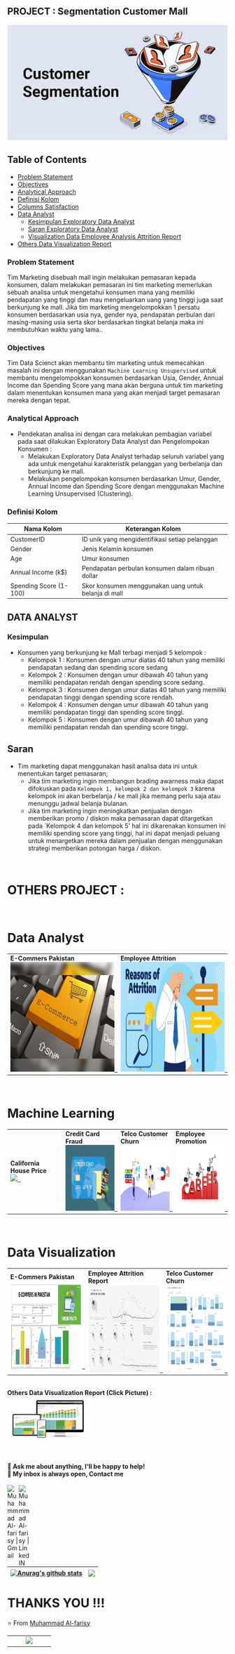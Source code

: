 ## PROJECT : Segmentation Customer Mall

![a1](https://github.com/mhdalfarisy/Segmentation-Customer-Mall/blob/main/2.-Customer-Segmentation.jpg)

## Table of Contents

- [Problem Statement](#problem-statement)
- [Objectives](#objectives)
- [Analytical Approach](#analytical-approach)
- [Definisi Kolom](#definisi-kolom)
- [Columns Satisfaction](#columns-satisfaction)
- [Data Analyst](#data-analyst)
  - [Kesimpulan Exploratory Data Analyst](#kesimpulan-exploratory-data-analyst)
  - [Saran Exploratory Data Analyst](#saran-exploratory-data-analyst)
  - [Visualization Data Employee Analysis Attrition Report](#visualization-data-employee-analysis-attrition-report)
- [Others Data Visualization Report](#others-data-visualization-report)

### **Problem Statement**
Tim Marketing disebuah mall ingin melakukan pemasaran kepada konsumen, dalam melakukan pemasaran ini tim marketing memerlukan sebuah analisa untuk mengetahui konsumen mana yang memiliki pendapatan yang tinggi dan mau mengeluarkan uang yang tinggi juga saat berkunjung ke mall. Jika tim marketing mengelompokkan 1 persatu konsumen berdasarkan usia nya, gender nya, pendapatan perbulan dari masing-masing usia serta skor berdasarkan tingkat belanja maka ini membutuhkan waktu yang lama..

### **Objectives**
Tim Data Scienct akan membantu tim marketing untuk memecahkan masalah ini dengan menggunakan `Machine Learning Unsupervised` untuk membantu mengelompokkan konsumen berdasarkan Usia, Gender, Annual Income dan Spending Score yang mana akan berguna untuk tim marketing dalam menentukan konsumen mana yang akan menjadi target pemasaran mereka dengan tepat.

### **Analytical Approach**
- Pendekatan analisa ini dengan cara melakukan pembagian variabel pada saat dilakukan Exploratory Data Analyst dan Pengelompokan Konsumen :
  - Melakukan Exploratory Data Analyst terhadap seluruh variabel yang ada untuk mengetahui karakteristik pelanggan yang berbelanja dan berkunjung ke mall.
  - Melakukan pengelompokan konsumen berdasarkan Umur, Gender, Annual Income dan Spending Score dengan menggunakan Machine Learning Unsupervised (Clustering).

### **Definisi Kolom**
| **Nama Kolom** |**Keterangan Kolom** |
| --- | --- |
|CustomerID| ID unik yang mengidentifikasi setiap pelanggan|
|Gender| Jenis Kelamin konsumen|
|Age| Umur konsumen|
|Annual Income (k$)| Pendapatan perbulan konsumen dalam ribuan dollar|
|Spending Score (1-100)| Skor konsumen menggunakan uang untuk belanja di mall|

## DATA ANALYST

### **Kesimpulan**

- Konsumen yang berkunjung ke Mall terbagi menjadi 5 kelompok :
  - Kelompok 1 : Konsumen dengan umur diatas 40 tahun yang memiliki pendapatan sedang dan spending score sedang
  - Kelompok 2 : Konsumen dengan umur dibawah 40 tahun yang memiliki pendapatan rendah dengan spending score sedang.
  - Kelompok 3 : Konsumen dengan umur diatas 40 tahun yang memiliki pendapatan tinggi dengan spending score rendah.
  - Kelompok 4 : Konsumen dengan umur dibawah 40 tahun yang memiliki pendapatan tinggi dan spending score tinggi.
  - Kelompok 5 : Konsumen dengan umur dibawah 40 tahun yang memiliki pendapatan rendah dan spending score tinggi.
  
## **Saran**

- Tim marketing dapat menggunakan hasil analisa data ini untuk menentukan target pemasaran;
  - Jika tim marketing ingin membangun brading awarness maka dapat difokuskan pada `Kelompok 1, kelompok 2 dan kelompok 3` karena kelompok ini akan berbelanja / ke mall jika memang perlu saja atau menunggu jadwal belanja bulanan.
  - Jika tim marketing ingin meningkatkan penjualan dengan memberikan promo / diskon maka pemasaran dapat ditargetkan pada `Kelompok 4 dan kelompok 5' hal ini dikarenakan konsumen ini memiliki spending score yang tinggi, hal ini dapat menjadi peluang untuk menargetkan mereka dalam penjualan dengan menggunakan strategi memberikan potongan harga / diskon.
  
<br>

# **OTHERS PROJECT :**

<br>
<table>
<tbody>
 <tr>

<h1 align="left">Data Analyst</h1>
  
<td align="left" width="50%">
<span><b><Left>E-Commers Pakistan</center></b></span> 
<code><a href="https://github.com/mhdalfarisy/EDA---Pakistan-s-Larges-Ecommers" target="_blank">
<img height=250px src="https://github.com/mhdalfarisy/EDA---Pakistan-s-Larges-Ecommers/blob/main/Images/62253a402fccf.jpg"> 
</td>
<!-- <tr> -->
<td align="left" width="50%">
<span><b><Left>Employee Attrition</center></b></span> 
<code><a href="https://github.com/mhdalfarisy/Employee-Analysis-Attrition-Report" target="_blank">
<img height=250px src="https://github.com/mhdalfarisy/Employee-Analysis-Attrition-Report/blob/main/Aset/Reasons-Attrition1_large%20(1).jpg"> 
</td>
</tbody>
</table>
 <tr>
<br>
<table>
<tbody>
 <tr>
 
<h1 align="left">Machine Learning</h1>

<td align="left" width="20%">
<span><b><left>California House Price</center></b></span> 
<code><a href="https://github.com/mhdalfarisy/California-House-Price-Prediction-Using-Machine-Learning" target="_blank">
<img height=150px src="https://github.com/mhdalfarisy/California-House-Price-Prediction-Using-Machine-Learning/blob/main/gambar/CA-Sales-Home-Volume.png"> 
</td>

<td align="left" width="20%">
<span><b><left>Credit Card Fraud</center></b></span> 
<code><a href="https://github.com/mhdalfarisy/Credit-Card-Fraud-Prediction" target="_blank">
<img height=150px src="https://github.com/mhdalfarisy/Credit-Card-Fraud-Prediction/blob/main/68747470733a2f2f65787465726e616c2d636f6e74656e742e6475636b6475636b676f2e636f6d2f69752f3f753d687474707325334125324625324661692d6a6f75726e65792e636f6d25324677702d636f6e74656e7425324675706c6f61647325324632303139253246.jfif"> 
</td>

<!-- <tr> -->
<td align="left" width="20%">
<span><b><left>Telco Customer Churn</center></b></span> 
<code><a href="https://github.com/mhdalfarisy/Employee-Promotion" target="_blank">
<img height=150px src="https://github.com/mhdalfarisy/mhdalfarisy/blob/main/7-Strategies-To-Reduce-Customer-Churn-Rate.png"> 
</td>

<!-- <tr> -->
<td align="left" width="20%">
<span><b><left>Employee Promotion</center></b></span> 
<code><a href="https://github.com/mhdalfarisy/Telco-Customer-Churn-Predict" target="_blank">
<img height=150px src="https://github.com/mhdalfarisy/mhdalfarisy/blob/main/advance-career.jpg"> 
</td>

</tbody>
</table>
 <tr>
  
<br>

<table>
<tbody>
 <tr>

<h1 align="left">Data Visualization</h1>
  
<td align="left" width="30%">
<span><b><Left>E-Commers Pakistan</center></b></span> 
<code><a href="https://public.tableau.com/app/profile/muhammad.al.farisy6147/viz/ProjectE-CommersPakistanDashboard/Dashboard1" target="_blank">
<img height=200px src="https://github.com/mhdalfarisy/mhdalfarisy/blob/main/Pakistan%20Visualisasi.png"> 
</td>
 
<!-- <tr> -->
<td align="left" width="30%">
<span><b><left>Employee Attrition Report</center></b></span> 
<code><a href="https://public.tableau.com/app/profile/muhammad.al.farisy6147/viz/ProjectHumanResourceAttritionAnalysisDashboard/Dashboard1" target="_blank">
<img height=200px src="https://github.com/mhdalfarisy/mhdalfarisy/blob/main/HRD%20VIsualisasi.png"> 
</td>
 
<!-- <tr> -->
<td align="left" width="25%">
<span><b><left>Telco Customer Churn</center></b></span> 
<code><a href="https://public.tableau.com/app/profile/muhammad.al.farisy6147/viz/CustomerChunVisualization/Dashboard2?publish=yes" target="_blank">
<img height=200px src="https://github.com/mhdalfarisy/mhdalfarisy/blob/main/Telco%20Customer%20%2022.png"> 
</td>
 
</tbody>
</table>
 <tr>



<br>
<!-- <h1 align="center">Others Data Visualization Report</h1> -->
<td align="left" width="30%">
<span><b><left>Others Data Visualization Report (Click Picture) :   </left></b></span> 
<code><a href="https://public.tableau.com/app/profile/muhammad.al.farisy6147" target="_blank"><img height="100" src="https://github.com/mhdalfarisy/mhdalfarisy/blob/main/tol_devices_optimized.png"></a></code>
<br>
<br>
<br>
 
**💬 Ask me about anything, I'll be happy to help!** <br>
**💬 My inbox is always open, Contact me**
<br>
<br> 
  </a>
  <a href="mailto:m.alfarisy797@gmail.com">
    <img align="left" alt="Muhammad Al-farisy | Gmail" width="26px" src="https://cdn.worldvectorlogo.com/logos/official-gmail-icon-2020-.svg" />
  </a>
  <a href="https://www.linkedin.com/in/m-alfarisy97/">
    <img align="left" alt="Muhammad Al-farisy | LinkedIN" width="26px" src="https://cdn.worldvectorlogo.com/logos/linkedin-icon-2.svg" />    
  </a>
<br>
<br>


| <a href="https://github.com/mhdalfarisy"><img align="center" src="https://github-readme-stats.vercel.app/api?username=mhdalfarisy&show_icons=true&include_all_commits=true&theme=buefy&hide_border=true" alt="Anurag's github stats" /></a> | <a href="https://github.com/mhdalfarisy/github-readme-stats"><img align="center" src="https://github-readme-stats.vercel.app/api/top-langs/?username=mhdalfarisy&layout=compact&theme=buefy&hide_border=true" /></a> |
| ------------- | ------------- |
 
<table>
<tbody>
 <tr>
 
<h1 align="left">THANKS YOU !!! </h1>

<td align="center" width="30%">
<img height=300px src="https://media.giphy.com/media/dyzew7Py7bnW9DiJJj/giphy.gif"> 
</td>  
  
<!-- <td align="center" width="30%">
<img height=300px src="https://media.giphy.com/media/7c8QeB0VMddFOuu4iR/giphy.gif"> 
</td>
  
<td align="right" width="30%">
<img height=300px src="https://media.giphy.com/media/gutZ5Pm6Xl62eIf5RZ/giphy.gif"> 
</td>    -->

⭐️ From [Muhammad Al-farisy](https://github.com/mhdalfarisy)
